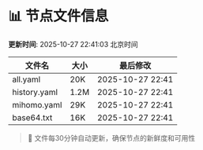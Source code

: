 # 📊 节点文件信息

**更新时间**: 2025-10-27 22:41:03 北京时间

| 文件名 | 大小 | 最后修改 |
|--------|------|----------|
| all.yaml | 20K | 2025-10-27 22:41 |
| history.yaml | 1.2M | 2025-10-27 22:41 |
| mihomo.yaml | 29K | 2025-10-27 22:41 |
| base64.txt | 16K | 2025-10-27 22:41 |

> 🔄 文件每30分钟自动更新，确保节点的新鲜度和可用性
